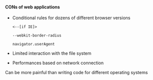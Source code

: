 #### CONs of web applications

- Conditional rules for dozens of different browser versions

    ```
    <--[if IE]>

    --webkit-border-radius

    navigator.userAgent
    ```

- Limited interaction with the file system

- Performances based on network connection

Can be more painful than writing code for different operating systems


<aside class="notes">
</aside>

